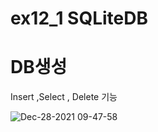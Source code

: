 # ex12_1 SQLiteDB

# DB생성

Insert ,Select , Delete 기능 

![Dec-28-2021 09-47-58](https://user-images.githubusercontent.com/88240177/147516204-7bd1c961-9075-4e72-ac8c-e7e875d0e464.gif)
